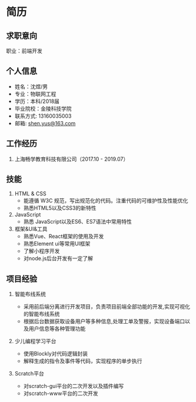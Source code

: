 # 简历

## 求职意向

职业：前端开发

## 个人信息

* 姓名：沈煜/男
* 专业：物联网工程
* 学历：本科/2018届
* 毕业院校：金陵科技学院
* 联系方式:	13160035003
* 邮箱:	shen.yus@163.com


## 工作经历

1. 上海畅学教育科技有限公司（2017.10 - 2019.07）

## 技能

1. HTML & CSS
    * 能遵循 W3C 规范，写出规范化的代码。注重代码的可维护性及性能优化
    * 熟悉HTML5以及CSS3的新特性
2. JavaScript
    * 熟悉 JavaScript以及ES6、ES7语法中常用特性
3. 框架&UI&工具
    * 熟悉Vue、React框架的使用及开发
    * 熟悉Element ui等常用UI框架
    * 了解小程序开发
    * 对node.js后台开发有一定了解

## 项目经验

1. 智能布线系统
    * 采用前后端分离进行开发项目，负责项目前端全部功能的开发,实现可视化的智能布线系统
    * 根据后台数据获取设备用户等多种信息,处理工单及警报，实现设备端口以及用户信息等各种管理功能

2. 少儿编程学习平台

    * 使用Blockly对代码逻辑封装
    * 解释生成的指令及事件等代码，实现程序的单步执行

3. Scratch平台

    * 对scratch-gui平台的二次开发以及插件编写
    * 对scratch-www平台的二次开发
